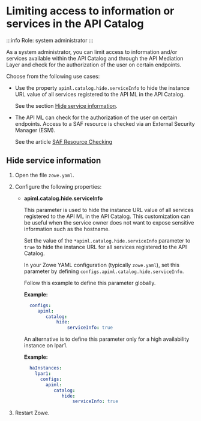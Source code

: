# Limiting access to information or services in the API Catalog

:::info Role: system administrator
:::

As a system administrator, you can limit access to information and/or services available within the API Catalog and through the API Mediation Layer and check for the authorization of the user on certain endpoints.

Choose from the following use cases:


* Use the property `apiml.catalog.hide.serviceInfo` to hide the instance URL value of all services registered to the API ML in the API Catalog.

    See the section [Hide service information](#hide-service-information). 

* The API ML can check for the authorization of the user on certain endpoints. Access to a SAF resource is checked via an External Security Manager (ESM).

    See the article [SAF Resource Checking](./configuration-saf-resource-checking.md)

## Hide service information

1. Open the file `zowe.yaml`.
2. Configure the following properties:

   * **apiml.catalog.hide.serviceInfo**

     This parameter is used to hide the instance URL value of all services registered to the API ML in the API Catalog. This customization can be useful when the service owner does not want to expose sensitive information such as the hostname.  

     Set the value of the `*apiml.catalog.hide.serviceInfo` parameter to `true` to hide the instance URL for all services registered to the API Catalog.
  
     In your Zowe YAML configuration (typically `zowe.yaml`), set this parameter by defining `configs.apiml.catalog.hide.serviceInfo`.
  
     Follow this example to define this parameter globally.

     **Example:**

       ```yaml
         configs:
            apiml:
               catalog:
                   hide:
                       serviceInfo: true
       ```

     An alternative is to define this parameter only for a high availability instance on lpar1.

     **Example:**

       ```yaml
         haInstances:
           lpar1:
             configs:
               apiml:
                  catalog:
                     hide:
                         serviceInfo: true
       ```
3. Restart Zowe.
